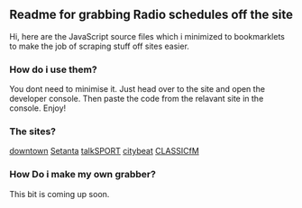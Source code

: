 
##  Readme for grabbing Radio schedules off the site

Hi, here are the JavaScript source files which i minimized to bookmarklets to make the job of scraping stuff off sites easier.

###  How do i use them?

You dont need to minimise it. Just head over to the site and open the developer console. Then paste the code from the relavant site in the console. Enjoy!

###  The sites?

[downtown](http://www.downtown.co.uk/on-air/station-schedule/)
[Setanta](http://www.setanta.com/ie/listings/index.html)
[talkSPORT](http://talksport.com/radio/schedule)
[citybeat](http://citybeat.co.uk/schedule/)
[CLASSICfM](http://www.classicfm.com/radio/schedule/)

### How Do i make my own grabber?

This bit is coming up soon.
